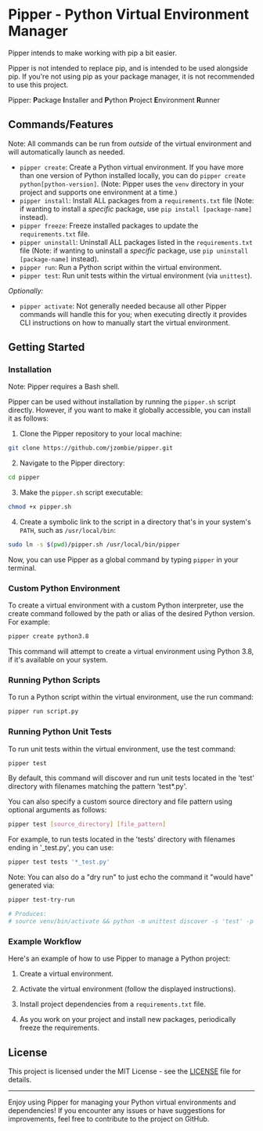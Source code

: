# Pipper - Python Virtual Environment Manager

Pipper intends to make working with pip a bit easier.

Pipper is not intended to replace pip, and is intended to be used alongside pip.  If you're not using pip as your package manager, it is not recommended to use this project.

Pipper: **P**ackage **I**nstaller and **P**ython **P**roject **E**nvironment **R**unner

## Commands/Features

Note: All commands can be run from *outside* of the virtual environment and will automatically launch as needed.

- `pipper create`: Create a Python virtual environment. If you have more than one version of Python installed locally, you can do `pipper create python[python-version]`. (Note: Pipper uses the `venv` directory in your project and supports one environment at a time.)
- `pipper install`: Install ALL packages from a `requirements.txt` file (Note: if wanting to install a *specific* package, use `pip install [package-name]` instead).
- `pipper freeze`: Freeze installed packages to update the `requirements.txt` file.
- `pipper uninstall`: Uninstall ALL packages listed in the `requirements.txt` file (Note: if wanting to uninstall a *specific* package, use `pip uninstall [package-name]` instead).
- `pipper run`: Run a Python script within the virtual environment.
- `pipper test`: Run unit tests within the virtual environment (via `unittest`).

*Optionally:*

- `pipper activate`: Not generally needed because all other Pipper commands will handle this for you; when executing directly it provides CLI instructions on how to manually start the virtual environment.

## Getting Started

### Installation

Note: Pipper requires a Bash shell.

Pipper can be used without installation by running the `pipper.sh` script directly. However, if you want to make it globally accessible, you can install it as follows:

1. Clone the Pipper repository to your local machine:

```bash
git clone https://github.com/jzombie/pipper.git
```

2. Navigate to the Pipper directory:

```bash
cd pipper
```

3. Make the `pipper.sh` script executable:

```bash
chmod +x pipper.sh
```

4. Create a symbolic link to the script in a directory that's in your system's `PATH`, such as `/usr/local/bin`:

```bash
sudo ln -s $(pwd)/pipper.sh /usr/local/bin/pipper
```

Now, you can use Pipper as a global command by typing `pipper` in your terminal.

### Custom Python Environment

To create a virtual environment with a custom Python interpreter, use the create command followed by the path or alias of the desired Python version. For example:

```bash
pipper create python3.8
```

This command will attempt to create a virtual environment using Python 3.8, if it's available on your system.

### Running Python Scripts

To run a Python script within the virtual environment, use the run command:

```bash
pipper run script.py
```

### Running Python Unit Tests

To run unit tests within the virtual environment, use the test command:

```bash
pipper test
```

By default, this command will discover and run unit tests located in the 'test' directory with filenames matching the pattern 'test*.py'.

You can also specify a custom source directory and file pattern using optional arguments as follows:

```bash
pipper test [source_directory] [file_pattern]
```

For example, to run tests located in the 'tests' directory with filenames ending in '_test.py', you can use:

```bash
pipper test tests '*_test.py'
```

Note: You can also do a "dry run" to just echo the command it "would have" generated via:

```bash
pipper test-try-run

# Produces:
# source venv/bin/activate && python -m unittest discover -s 'test' -p 'test*.py'
```

### Example Workflow

Here's an example of how to use Pipper to manage a Python project:

1. Create a virtual environment.

2. Activate the virtual environment (follow the displayed instructions).

3. Install project dependencies from a `requirements.txt` file.

4. As you work on your project and install new packages, periodically freeze the requirements.

## License

This project is licensed under the MIT License - see the [LICENSE](LICENSE) file for details.

---

Enjoy using Pipper for managing your Python virtual environments and dependencies! If you encounter any issues or have suggestions for improvements, feel free to contribute to the project on GitHub.
